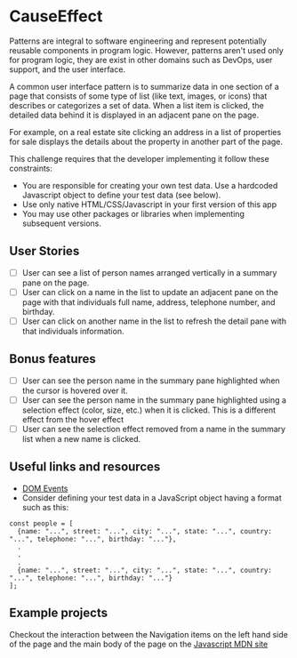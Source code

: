 # CauseEffect

Patterns are integral to software engineering and represent potentially
reusable components in program logic. However, patterns aren't used only
for program logic, they are exist in other domains such as DevOps, user
support, and the user interface.

A common user interface pattern is to summarize data in one section of a page 
that consists of some type of list (like text, images, or icons) that describes
or categorizes a set of data. When a list item is clicked, the detailed data
behind it is displayed in an adjacent pane on the page. 

For example, on a real estate site clicking an address in a list of properties
for sale displays the details about the property in another part of the 
page.

This challenge requires that the developer implementing it follow these
constraints:

- You are responsible for creating your own test data. Use a hardcoded 
Javascript object to define your test data (see below).
- Use only native HTML/CSS/Javascript in your first version of this app
- You may use other packages or libraries when implementing subsequent 
versions.

## User Stories

-   [ ] User can see a list of person names arranged vertically in a summary
pane on the page.
-   [ ] User can click on a name in the list to update an adjacent pane on the
page with that individuals full name, address, telephone number, and 
birthday.
-   [ ] User can click on another name in the list to refresh the detail pane
with that individuals information.

## Bonus features

-   [ ] User can see the person name in the summary pane highlighted when the
cursor is hovered over it.
-   [ ] User can see the person name in the summary pane highlighted
using a selection effect (color, size, etc.) when it is clicked. This is a
different effect from the hover effect
-   [ ] User can see the selection effect removed from a name in the summary
list when a new name is clicked.

## Useful links and resources

- [DOM Events](https://developer.mozilla.org/en-US/docs/Web/API/Event)
- Consider defining your test data in a JavaScript object having a format
such as this:
```
const people = [
  {name: "...", street: "...", city: "...", state: "...", country: "...", telephone: "...", birthday: "..."},
  .
  .
  .
  {name: "...", street: "...", city: "...", state: "...", country: "...", telephone: "...", birthday: "..."}
];
```

## Example projects

Checkout the interaction between the Navigation items on the left hand side
of the page and the main body of the page on the [Javascript MDN site](https://developer.mozilla.org/en-US/docs/Web/JavaScript)
